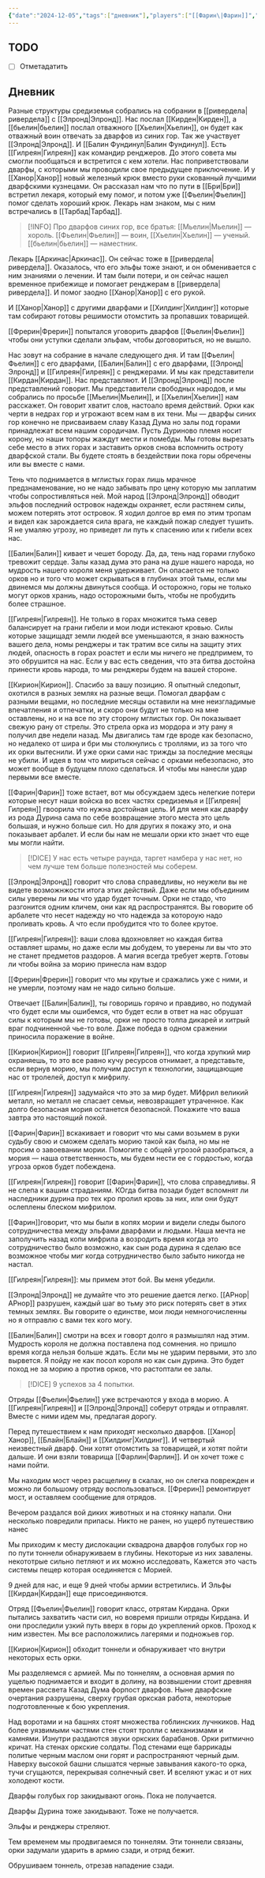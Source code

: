 ```yaml
---
{"date":"2024-12-05","tags":["дневник"],"players":["[[Фарин\|Фарин]]","[[Фрерин\|Фрерин]]"],"campaign":"The Dream of the Mountains","world-date":"12 октября 2965","world-time-start":"19:21","dg-publish":true,"previous-session":"[[28 ноября 2024]]","next-session":"[[12 декабря 2024]]","permalink":"/5-dekabrya-2024/","dgPassFrontmatter":true}
---
```



## TODO
- [ ] Отметадатить

## Дневник
Разные структуры средиземья собрались на собрании в [[ривердела\|ривердела]] с [[Элронд\|Элронд]]. Нас послал [[Кирден\|Кирден]], а [[бьелин\|бьелин]] послал отважного [[Хьелин\|Хьелин]], он будет как отважный воин отвечать за дварфов из синих гор. Так же участвует [[Элронд\|Элронд]]. И [[Балин Фундинул\|Балин Фундинул]]. Есть [[Гилреян\|Гилреян]] как командир ренджеров. До этого совета мы смогли пообщаться и встретится с кем хотели. Нас поприветствовали дварфы, с которыми мы проводили свое предыдущее приключение. И у [[Ханор\|Ханор]] новый железный крюк вместо руки скованный лучшими дварфскими кузнецами. Он рассказал нам что по пути в [[Бри\|Бри]] встретил лекаря, который ему помог, и потом уже [[Фьелин\|Фьелин]] помог сделать хороший крюк. Лекарь нам знаком, мы с ним встречались в [[Тарбад\|Тарбад]].  

> [!INFO] Про дварфов синих гор, все братья: [[Мьелин\|Мьелин]] — хороль. [[Фьелин\|Фьелин]] — воин, [[Хьелин\|Хьелин]] — ученый. [[бьелин\|бьелин]] — наместник. 

Лекарь [[Аркинас\|Аркинас]]. Он сейчас тоже в [[ривердела\|ривердела]]. Оказалось, что его эльфы тоже знают, и он обменивается с ним знаниями о лечении. И там были потери, и он сейчас нашел временное прибежище и помогает ренджерам в [[ривердела\|ривердела]]. И помог заодно [[Ханор\|Ханор]] с его рукой.

И [[Ханор\|Ханор]] с другими дварфами и [[Хилдинг\|Хилдинг]] которые там собирают готовы решимости отомстить за пропавших товарищей. 

[[Фрерин\|Фрерин]] попытался уговорить дварфов [[Фьелин\|Фьелин]] чтобы они уступки сделали эльфам, чтобы договориться, но не вышло.

Нас зовут на собрание в начале следующего дня. И там [[Фьелин\|Фьелин]] с его дварфами, [[Балин\|Балин]] с его дварфами, [[Элронд\|Элронд]] и [[Гилреян\|Гилреян]] с ренджерами. И мы как представители [[Кирдан\|Кирдан]]. Нас представляют. И [[Элронд\|Элронд]] после представлений говорит. Мы представители свободных народов, и мы собрались по просьбе [[Мьелин\|Мьелин]], и [[Хьелин\|Хьелин]] нам расскажет. Он говорит хватит слов, настоало время действий. Орки как черти в недрах гор и угрожают всем нам в их тени. Мы — дварфы синих гор конечно не присваиваем славу Казад Дума но залы под горами принадлежат всем нашим сородичам. Пусть Дуриново племя носит корону, но наши топоры жаждут мести и помебды. Мы готовы вырезать себе место в этих горах и заставить орков снова вспомнить остроту дварфской стали. Вы будете стоять в бездействии пока горы обречены или вы вместе с нами. 

Тень что поднимается в мглистых горах лишь мрачное предзнаменование, но не надо забывать про цену которую мы заплатим чтобы сопростивляться ней. Мой народ [[Элронд\|Элронд]] обводит эльфов последний островок надежды охраняет, если растянем силы, можем потерять этот островок. Я ходил долгое вр емя по этим тропам и видел как зарождается сила врага, не каждый пожар следует тушить. Я не умаляю угрозу, но приведет ли путь к спасению или к гибели всех нас.

[[Балин\|Балин]] кивает и чешет бороду. Да, да, тень над горами глубоко тревожит сердце. Залы казад дума это рана на душе нашего народа, но мудрость нашего короля меня удерживает. Он опасается не только орков но и того что может скрываться в глубинах этой тьмы, если мы двинемся мы должны двинуться сообща. И осторожно, горы не только могут орков храниь, надо осторожными быть, чтобы не пробудить более страшное. 

[[Гилреян\|Гилреян]]. Не только в горах множится тьма север балансирует на грани гибели и мои люди истекают кровью. Силы которые защищадт земли людей все уменьшаются, я знаю важность вашего дела, номы ренджеры и так тратим все силы на защиту этих людей, опасность в горах роастет и если мы ничего не предпримем, то это обрушится на нас. Если у вас есть сведения, что эта битва достойна принести кровь народа, то мы ренджеры будем на вашей стороне.

[[Кирион\|Кирион]]. Спасибо за вашу позицию. Я опытный следопыт, охотился в разных землях на разные вещи. Помогал дварфам с разными вещами, но последние месяцы оставили на мне неизгладимые впечатления и отпечатки, и скоро они будут не только на мне оставлены, но и на все по эту сторону мглистых гор. Он показывает свежую рану от стрелы. Это стрела орка из мордора и эту рану я получил две недели назад. Мы двигались там где вроде как безопасно, но недалеко от шира и бри мы столкнулись с троллями, из за того что их орки вытеснили. И уже орки сами нас трижды за последние месяцы не убили. И идея в том что мириться сейчас с орками небезопасно, это может вообще в будущем плохо сделаться. И чтобы мы нанесли удар первыми все вместе. 

[[Фарин\|Фарин]] тоже встает, вот мы обсуждаем здесь нелегкие потери которые несут наши войска во всех частях средиземья и [[Гилреян\|Гилреян]] гвоорила что нужна достойная цель. И для меня как дварфу из рода Дурина сама по себе возвращение этого места это цель большая, и нужно больше сил. Но для других я покажу это, и она показывает арбалет. И если бы нам не мешали орки кто знает что еще мы могли найти.

> [!DICE] У нас есть четыре раунда, таргет намбера у нас нет, но чем лучше тем больше полезностей мы соберем. 

[[Элронд\|Элронд]] говорит что слова справедливы, но неужели вы не видете возможнжости итога этих действий. Даже если мы объединим силы уверены ли мы что удар будет точным. Орки не стадо, что разгонится одним кличем, они как яд распространятся. Вы говорите об арбалете что несет надежду но что надежда за котороую надо проливать кровь. А что если пробудится что то более крутое.

[[Гилреян\|Гилреян]]: ваши слова вдохновляет но каждая битва оставляет шрамы, но даже если мы добудем, то уверены ли вы что это не станет предметов раздоров. А магия всегда требует жертв. Готовы ли чтобы война за морию принесла нам вздор 

[[Фрерин\|Фрерин]] говорит что мы крутые и сражались уже с ними, и не умерли, поэтому нам не надо сильно больше.

Отвечает [[Балин\|Балин]], ты говоришь горячо и правдиво, но подумай что будет если мы ошибемся, что будет если в ответ на нас обрушат силы к которым мы не готовы, орки не просто толпа дикарей и хитрый враг подчиненной чье-то воле. Даже победа в одном сражении приносила поражение в войне.

[[Кирион\|Кирион]] говорит [[Гилреян\|Гилреян]], что когда хрупкий мир охраняешь, то это все равно кучу ресурсов отнимает, а представьте, если вернув морию, мы получим доступ к технологии, защищающие нас от тролелей, доступ к мифрилу.

[[Гилреян\|Гилреян]] задумайся что это за мир будет. МИфрил великий металл, но металл не спасает семьи, невозвращает утраченное. Как долго безопасная мория останется безопасной. Покажите что ваша завтра это настоящий покой. 

[[Фарин\|Фарин]]  вскакивает и говорит что мы сами возьмем в руки судьбу свою и сможем сделать морию такой как была, но мы не просим о завоевании мории. Помогите с общей угрозой разобраться, а мория — наша ответственность, мы будем нести ее с гордостью, когда угроза орков будет побеждена. 

[[Гилреян\|Гилреян]] говорит [[Фарин\|Фарин]], что слова справедливы. Я не слепа к вашим страданиям. КОгда битва позади будет вспомнят ли наследники дурина про тех кро пролил кровь за них, или они будут ослеплены блеском мифрилом. 

[[Фарин]]говорит, что мы были в копях мории и видели следы былого сотрудничества между эльфами дварфами и людьми. Наша мечта не заполучить назад копи мифрила а возродить время когда это сотрудничество было возможно, как сын рода дурина я сделаю все возможное чтобы миг когда сотрудничество было забыто никогда не настал. 

[[Гилреян\|Гилреян]]: мы примем этот бой. Вы меня убедили. 

[[Элронд\|Элронд]] не думайте что это решение дается легко. [[АРнор\|АРнор]] разрушен, каждый шаг во тьму это риск потерять свет в этих темных землях. Вы говорите о единстве, мои люди немногочисленны но я отправлю с вами тех кого могу.

[[Балин\|Балин]] смотри на всех и говорт долго я размышлял над этим. Мудрость короля не должна поставлена под сомнения. но пришло время когда нельзя больше ждать. Если мы не ударим первыми, это зло вырвется. Я пойду не как посол короля но как сын дурина. Это будет поход не за морию а против орков, что растоптали ее залы. 

> [!DICE] 9 успехов за 4 попытки.

Отряды [[Фьелин\|Фьелин]] уже встречаются у входа в морию. А [[Гилреян\|Гилреян]] и [[Элронд\|Элронд]] соберут отряды и отправлят. Вместе с ними идем мы, предлагая дорогу. 

Перед путешествием к нам приходят несколько дварфов. [[Ханор\|Ханор]], [[Блайн\|Блайн]] и [[Хилдинг\|Хилдинг]]. И четвертый неизвестный дварф. Они хотят отомстить за товарищей, и хотят пойти дальше. И они взяли товарища [[Фарлин\|Фарлин]]. И он хочет тоже с нами пойти. 

Мы находим мост через расщелину в скалах, но он слегка поврежден и можно ли большому отряду воспользоваться. [[Фрерин]] ремонтирует мост, и оставляем сообщение для отрядов. 

Вечером раздался вой диких животных и на стоянку напали. Они несколько повредили припасы. Никто не ранен, но ущерб путешествию нанес

Мы приходим к месту дислокации сквадрона дварфов голубых гор но по пути тоннели обнаруживаем в глубины. Некоторые из них завалены. некототрые сильно петляют и их можно исследовать, Кажется это часть системы пещер которая осединяется с Морией. 

9 дней для нас, и еще 9 дней чтобы армии встретились. И Эльфы [[Кирдан\|Кирдан]] еще присоединяются. 

Отряд [[Фьелин\|Фьелин]] говорит класс, отрятам Кирдана. Орки пытались захватить части сил, но вовремя пришли отряды Кирдана. И они проследили узкий путь вверх в горы до укреплений орков. Проход к ним известен. Мы все расположились лагерями и подножьев гор. 

[[Кирион\|Кирион]] обходит тоннели и обнаруживает что внутри некоторых есть орки. 

Мы разделяемся с армией. Мы по тоннелям, а основная армия по ущелью поднимается и входит в долину, на возвышении стоит древняя времен рассвета Казад Дума форпост дварфов. Ныне дварфские очертания разрушены, сверху грубая оркская работа, некоторые подготовленные к бою укрепления. 

Над воротами и на башнях стоят множества гоблинских лучнкиков. Над более уязвимыми частями стен стоят тролли с механизмами и камнями. Изнутри раздаются звуки оркских барабанов. Орки ритмично кричат. На стенах оркские солдаты. Под стенами еще баррикады политые черным маслом они горят и распространяют черный дым. Наверху высокой башни слышатся черные завывания какого-то орка, тучи сгущаются, перекрывая солнечный свет. И вселяют ужас и от них холодеют кости. 

Дварфы голубых гор закидывают огонь. Пока не получается.

Дварфы Дурина тоже закидывают. Тоже не получается. 

Эльфы и ренджеры стреляют.

Тем временем мы продвигаемся по тоннелям. Эти тоннели связаны, орки задумали ударить в армию сзади, и отряд бежит. 

Обрушиваем тоннель, отрезав нападение сзади. 